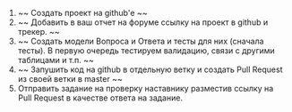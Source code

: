 1. ~~ Создать проект на github'е ~~
2. ~~ Добавить в ваш отчет на форуме ссылку на проект в github и трекер. ~~
3. ~~ Создать модели Вопроса и Ответа и тесты для них (сначала тесты).
В первую очередь тестируем валидацию, связи с другими таблицами и т.п. ~~
4. ~~ Запушить код на github в отдельную ветку и создать Pull Request из своей ветки в master ~~
5. Отправить задание на проверку наставнику разместив ссылку на Pull Request в качестве ответа на задание.
